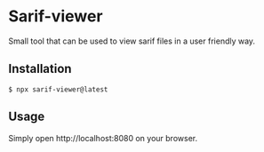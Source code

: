 # Sarif-viewer
Small tool that can be used to view sarif files in a user friendly way.

## Installation
```
$ npx sarif-viewer@latest
```
## Usage
Simply open http://localhost:8080 on your browser.
